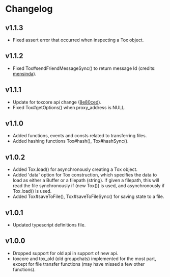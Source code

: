 Changelog
=========

v1.1.3
------
- Fixed assert error that occurred when inspecting a Tox object.

v1.1.2
------
- Fixed Tox#sendFriendMessageSync() to return message Id (credits: [mensinda]).

v1.1.1
------
- Update for toxcore api change ([8e80ced](https://github.com/irungentoo/toxcore/commit/8e80ced)).
- Fixed Tox#getOptions() when proxy_address is NULL.

v1.1.0
------
- Added functions, events and consts related to transferring files.
- Added hashing functions Tox#hash(), Tox#hashSync().

v1.0.2
------
- Added Tox.load() for asynchronously creating a Tox object.
- Added 'data' option for Tox construction, which specifies the data to load
  as either a Buffer or a filepath (string). If given a filepath, this will
  read the file synchronously if (new Tox()) is used, and asynchronously if
  Tox.load() is used.
- Added Tox#saveToFile(), Tox#saveToFileSync() for saving state to a file.

v1.0.1
------
- Updated typescript definitions file.

v1.0.0
------
- Dropped support for old api in support of new api.
- toxcore and tox_old (old groupchats) implemented for the most part, except
  for file transfer functions (may have missed a few other functions).

[Arvius]:https://github.com/Arvius
[mensinda]:https://github.com/mensinda
